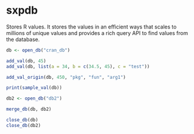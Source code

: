 # sxpdb

Stores R values. It stores the values in an efficient ways that scales to millions of unique values and provides a rich query API to find values from the database.



```R
db <- open_db("cran_db")

add_val(db, 45)
add_val(db, list(a = 34, b = c(34.5, 45), c = "test"))

add_val_origin(db, 450, "pkg", "fun", "arg1")

print(sample_val(db))

db2 <- open_db("db2")

merge_db(db, db2)

close_db(db)
close_db(db2)

```

